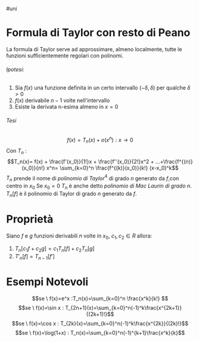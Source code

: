 #uni 
# Formula di Taylor con resto di Peano
La formula di Taylor serve ad approssimare, almeno localmente, tutte le funzioni sufficientemente regolari con polinomi.
###### Ipotesi: 
1. Sia $f(x)$ una funzione definita in un certo intervallo $(-δ , δ)$ per qualche $δ>0$
2. $f(x)$ derivabile $n-1$ volte nell'intervallo
3. Esiste la derivata n-esima almeno in $x=0$  
###### Tesi
$$f(x) = T_n(x) + o(x^n) : x \to 0$$Con $T_n$ : $$T_n(x)= f(x) + \frac{f'(x_0)}{1!}x + \frac{f''(x_0)}{2!}x^2 + ...+\frac{f^{(n)}(x_0)}{n!} x^n= \sum_{k=0}^n \frac{f^{(k)}(x_0)}{k!} (x-x_0)^k$$$T_n$ prende il nome di _polinomio di Taylor_$^4$ di grado $n$ generato da $f$,con centro in $x_0$ 
Se $x_0 = 0$ $T_n$ è anche detto _polinomio di Mac Laurin di grado $n$_. $T_n[f]$ è il polinomio di Taylor di grado $n$ generato da $f$.
# Proprietà
Siano $f$ e $g$ funzioni derivabili $n$ volte in $x_0$, $c_1,c_2 \in R$ allora: 
1. $T_n[c_1f +c_2g] = c_1T_n[f] + c_2T_n[g]$ 
2. $T'_n[f]=T_{n-1}[f']$ 
# Esempi Notevoli
$$se \ f(x)=e^x :T_n(x)=\sum_{k=0}^n \frac{x^k}{k!} $$$$se \ f(x)=\sin x : T_{2n+1}(x)=\sum_{k=0}^n(-1)^k\frac{x^{2k+1}}{(2k+1)!}$$$$se \ f(x)=\cos x : T_{2k}(x)=\sum_{k=0}^n(-1)^k\frac{x^{2k}}{(2k)!}$$$$se \ f(x)=\log(1+x) : T_n(x)=\sum_{k=0}^n(-1)^{k+1}\frac{x^k}{k}$$